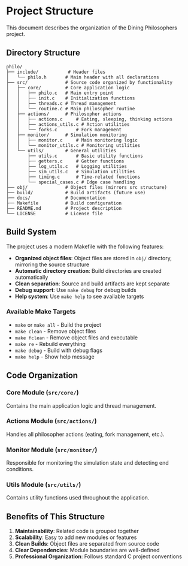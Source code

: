 # Project Structure

This document describes the organization of the Dining Philosophers project.

## Directory Structure

```
philo/
├── include/           # Header files
│   └── philo.h       # Main header with all declarations
├── src/              # Source code organized by functionality
│   ├── core/         # Core application logic
│   │   ├── philo.c   # Main entry point
│   │   ├── init.c    # Initialization functions
│   │   ├── threads.c # Thread management
│   │   └── routine.c # Main philosopher routine
│   ├── actions/      # Philosopher actions
│   │   ├── actions.c     # Eating, sleeping, thinking actions
│   │   ├── actions_utils.c # Action utilities
│   │   └── forks.c       # Fork management
│   ├── monitor/      # Simulation monitoring
│   │   ├── monitor.c     # Main monitoring logic
│   │   └── monitor_utils.c # Monitoring utilities
│   └── utils/        # General utilities
│       ├── utils.c       # Basic utility functions
│       ├── getters.c     # Getter functions
│       ├── log_utils.c   # Logging utilities
│       ├── sim_utils.c   # Simulation utilities
│       ├── timing.c      # Time-related functions
│       └── special_cases.c # Edge case handling
├── obj/              # Object files (mirrors src structure)
├── build/            # Build artifacts (future use)
├── docs/             # Documentation
├── Makefile          # Build configuration
├── README.md         # Project description
└── LICENSE           # License file
```

## Build System

The project uses a modern Makefile with the following features:

- **Organized object files**: Object files are stored in `obj/` directory, mirroring the source structure
- **Automatic directory creation**: Build directories are created automatically
- **Clean separation**: Source and build artifacts are kept separate
- **Debug support**: Use `make debug` for debug builds
- **Help system**: Use `make help` to see available targets

### Available Make Targets

- `make` or `make all` - Build the project
- `make clean` - Remove object files
- `make fclean` - Remove object files and executable
- `make re` - Rebuild everything
- `make debug` - Build with debug flags
- `make help` - Show help message

## Code Organization

### Core Module (`src/core/`)
Contains the main application logic and thread management.

### Actions Module (`src/actions/`)
Handles all philosopher actions (eating, fork management, etc.).

### Monitor Module (`src/monitor/`)
Responsible for monitoring the simulation state and detecting end conditions.

### Utils Module (`src/utils/`)
Contains utility functions used throughout the application.

## Benefits of This Structure

1. **Maintainability**: Related code is grouped together
2. **Scalability**: Easy to add new modules or features
3. **Clean Builds**: Object files are separated from source code
4. **Clear Dependencies**: Module boundaries are well-defined
5. **Professional Organization**: Follows standard C project conventions
